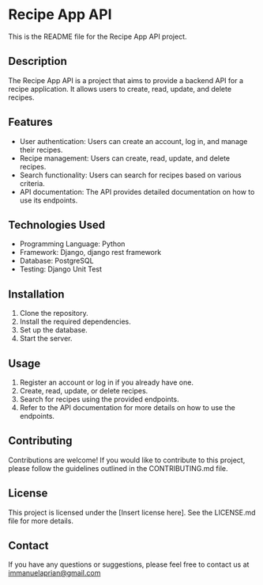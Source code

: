 # Recipe App API

This is the README file for the Recipe App API project.

## Description

The Recipe App API is a project that aims to provide a backend API for a recipe application. It allows users to create, read, update, and delete recipes.

## Features

- User authentication: Users can create an account, log in, and manage their recipes.
- Recipe management: Users can create, read, update, and delete recipes.
- Search functionality: Users can search for recipes based on various criteria.
- API documentation: The API provides detailed documentation on how to use its endpoints.

## Technologies Used

- Programming Language: Python
- Framework: Django, django rest framework
- Database: PostgreSQL
- Testing: Django Unit Test

## Installation

1. Clone the repository.
2. Install the required dependencies.
3. Set up the database.
4. Start the server.

## Usage

1. Register an account or log in if you already have one.
2. Create, read, update, or delete recipes.
3. Search for recipes using the provided endpoints.
4. Refer to the API documentation for more details on how to use the endpoints.

## Contributing

Contributions are welcome! If you would like to contribute to this project, please follow the guidelines outlined in the CONTRIBUTING.md file.

## License

This project is licensed under the [Insert license here]. See the LICENSE.md file for more details.

## Contact

If you have any questions or suggestions, please feel free to contact us at immanuelaprian@gmail.com
